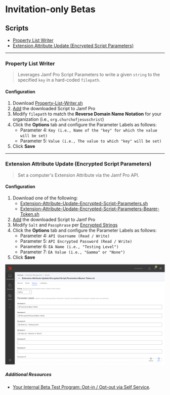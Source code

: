 # Invitation-only Betas
## Scripts

- [Property List Writer](#property-list-writer)
- [Extension Attribute Update (Encrypted Script Parameters)](#extension-attribute-update-encrypted-script-parameters)

---

### Property List Writer

> Leverages Jamf Pro Script Parameters to write a given `string` to the specified `key` in a hard-coded `filepath`.

#### Configuration

1. Download [Property-List-Writer.sh](Property-List-Writer.sh)
1. [Add](https://docs.jamf.com/10.37.0/jamf-pro/documentation/Scripts.html?hl=scripts#ID-000234ed) the downloaded Script to Jamf Pro
1. Modify `filepath` to match the **Reverse Domain Name Notation** for your organization (i.e., `org.churchofjesuschrist`)
1. Click the **Options** tab and configure the Parameter Labels as follows:
	- Parameter 4: `Key (i.e., Name of the "key" for which the value will be set)`
	- Parameter 5: `Value (i.e., The value to which "key" will be set)`
1. Click **Save**

---

### Extension Attribute Update (Encrypted Script Parameters)

> Set a computer's Extension Attribute via the Jamf Pro API.

#### Configuration

1. Download one of the following:
	- [Extension-Attribute-Update-Encrypted-Script-Parameters.sh](Extension-Attribute-Update-Encrypted-Script-Parameters.sh)
	- [Extension-Attribute-Update-Encrypted-Script-Parameters-Bearer-Token.sh](Extension-Attribute-Update-Encrypted-Script-Parameters-Bearer-Token.sh)
1. [Add](https://docs.jamf.com/10.37.0/jamf-pro/documentation/Scripts.html?hl=scripts#ID-000234ed) the downloaded Script to Jamf Pro
1. Modify `Salt` and `Passphrase` per [Encrypted Strings](https://github.com/brysontyrrell/EncryptedStrings)
1. Click the **Options** tab and configure the Parameter Labels as follows:
	- Parameter 4: `API Username (Read / Write)`
	- Parameter 5: `API Encrypted Password (Read / Write)`
	- Parameter 6: `EA Name (i.e., "Testing Level")`
	- Parameter 7: `EA Value (i.e., "Gamma" or "None")`
1. Click **Save**

![Script Parameter Labels](../images/Extension-Attribute-Update-Encrypted-Script-Parameters.png "Script Parameter Labels")

##### Additional Resources
- [Your Internal Beta Test Program: Opt-in / Opt-out via Self Service](https://github.com/dan-snelson/Internal-Beta-Test-Program/blob/master/README.md).